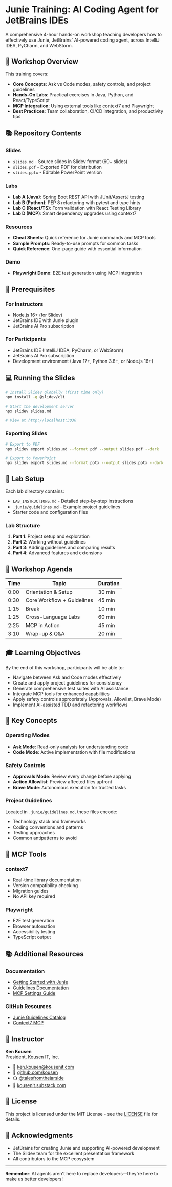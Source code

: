 # Junie Training: AI Coding Agent for JetBrains IDEs

A comprehensive 4-hour hands-on workshop teaching developers how to effectively use Junie, JetBrains' AI-powered coding agent, across IntelliJ IDEA, PyCharm, and WebStorm.

## 🎯 Workshop Overview

This training covers:
- **Core Concepts**: Ask vs Code modes, safety controls, and project guidelines
- **Hands-On Labs**: Practical exercises in Java, Python, and React/TypeScript
- **MCP Integration**: Using external tools like context7 and Playwright
- **Best Practices**: Team collaboration, CI/CD integration, and productivity tips

## 📚 Repository Contents

### Slides
- `slides.md` - Source slides in Slidev format (60+ slides)
- `slides.pdf` - Exported PDF for distribution
- `slides.pptx` - Editable PowerPoint version

### Labs
- **Lab A (Java)**: Spring Boot REST API with JUnit/AssertJ testing
- **Lab B (Python)**: PEP 8 refactoring with pytest and type hints
- **Lab C (React/TS)**: Form validation with React Testing Library
- **Lab D (MCP)**: Smart dependency upgrades using context7

### Resources
- **Cheat Sheets**: Quick reference for Junie commands and MCP tools
- **Sample Prompts**: Ready-to-use prompts for common tasks
- **Quick Reference**: One-page guide with essential information

### Demo
- **Playwright Demo**: E2E test generation using MCP integration

## 🚀 Prerequisites

### For Instructors
- Node.js 16+ (for Slidev)
- JetBrains IDE with Junie plugin
- JetBrains AI Pro subscription

### For Participants
- JetBrains IDE (IntelliJ IDEA, PyCharm, or WebStorm)
- JetBrains AI Pro subscription
- Development environment (Java 17+, Python 3.8+, or Node.js 16+)

## 💻 Running the Slides

```bash
# Install Slidev globally (first time only)
npm install -g @slidev/cli

# Start the development server
npx slidev slides.md

# View at http://localhost:3030
```

### Exporting Slides

```bash
# Export to PDF
npx slidev export slides.md --format pdf --output slides.pdf --dark

# Export to PowerPoint
npx slidev export slides.md --format pptx --output slides.pptx --dark
```

## 🧪 Lab Setup

Each lab directory contains:
- `LAB_INSTRUCTIONS.md` - Detailed step-by-step instructions
- `.junie/guidelines.md` - Example project guidelines
- Starter code and configuration files

### Lab Structure

1. **Part 1**: Project setup and exploration
2. **Part 2**: Working without guidelines
3. **Part 3**: Adding guidelines and comparing results
4. **Part 4**: Advanced features and extensions

## 📖 Workshop Agenda

| Time | Topic | Duration |
|------|-------|----------|
| 0:00 | Orientation & Setup | 30 min |
| 0:30 | Core Workflow + Guidelines | 45 min |
| 1:15 | Break | 10 min |
| 1:25 | Cross-Language Labs | 60 min |
| 2:25 | MCP in Action | 45 min |
| 3:10 | Wrap-up & Q&A | 20 min |

## 🎓 Learning Objectives

By the end of this workshop, participants will be able to:
- Navigate between Ask and Code modes effectively
- Create and apply project guidelines for consistency
- Generate comprehensive test suites with AI assistance
- Integrate MCP tools for enhanced capabilities
- Apply safety controls appropriately (Approvals, Allowlist, Brave Mode)
- Implement AI-assisted TDD and refactoring workflows

## 📝 Key Concepts

### Operating Modes
- **Ask Mode**: Read-only analysis for understanding code
- **Code Mode**: Active implementation with file modifications

### Safety Controls
- **Approvals Mode**: Review every change before applying
- **Action Allowlist**: Preview affected files upfront
- **Brave Mode**: Autonomous execution for trusted tasks

### Project Guidelines
Located in `.junie/guidelines.md`, these files encode:
- Technology stack and frameworks
- Coding conventions and patterns
- Testing approaches
- Common antipatterns to avoid

## 🔧 MCP Tools

### context7
- Real-time library documentation
- Version compatibility checking
- Migration guides
- No API key required

### Playwright
- E2E test generation
- Browser automation
- Accessibility testing
- TypeScript output

## 📚 Additional Resources

### Documentation
- [Getting Started with Junie](https://www.jetbrains.com/help/junie/get-started-with-junie.html)
- [Guidelines Documentation](https://www.jetbrains.com/help/junie/customize-guidelines.html)
- [MCP Settings Guide](https://www.jetbrains.com/help/junie/mcp-settings.html)

### GitHub Resources
- [Junie Guidelines Catalog](https://github.com/JetBrains/junie-guidelines)
- [Context7 MCP](https://github.com/upstash/context7)

## 👤 Instructor

**Ken Kousen**  
President, Kousen IT, Inc.

- 📧 ken.kousen@kousenit.com
- 🐙 [github.com/kousen](https://github.com/kousen)
- 📺 [@talesfromthejarside](https://youtube.com/@talesfromthejarside)
- 📝 [kousenit.substack.com](https://kousenit.substack.com)

## 📄 License

This project is licensed under the MIT License - see the [LICENSE](LICENSE) file for details.

## 🙏 Acknowledgments

- JetBrains for creating Junie and supporting AI-powered development
- The Slidev team for the excellent presentation framework
- All contributors to the MCP ecosystem

---

**Remember**: AI agents aren't here to replace developers—they're here to make us better developers!